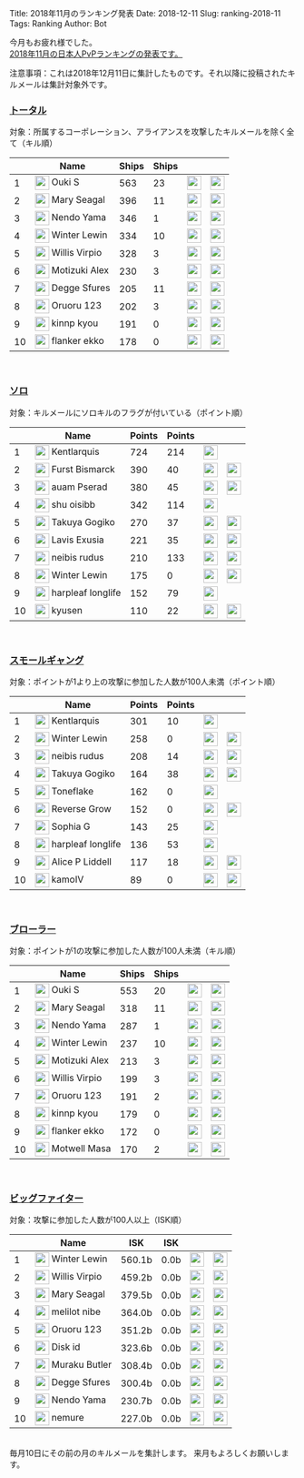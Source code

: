 Title: 2018年11月のランキング発表
Date: 2018-12-11
Slug: ranking-2018-11
Tags: Ranking
Author: Bot

今月もお疲れ様でした。  
<a href="https://evekatsu.github.io/ranking/?date=2018-11" target="_blank">2018年11月の日本人PvPランキングの発表です。</a>

注意事項：これは2018年12月11日に集計したものです。それ以降に投稿されたキルメールは集計対象外です。


<h3><a href="https://evekatsu.github.io/ranking/?date=2018-11" target="_blank">トータル</a></h3>

対象：所属するコーポレーション、アライアンスを攻撃したキルメールを除く全て（キル順）

| <span class="glyphicon glyphicon-sort-by-attributes-alt"></span> | <span class="glyphicon glyphicon-user"></span> Name | Ships <span class="glyphicon glyphicon-plus-sign"></span> | Ships <span class="glyphicon glyphicon-minus-sign"></span> | <span class="glyphicon glyphicon-tower"></span> | <span class="glyphicon glyphicon-star"></span> |
| ---- | ---- | ---- | ---- | ---- | ---- |
| 1 |  <img style="margin: 0px; width: 25px; display: inline; vertical-align:middle;" src="https://evekatsu.github.io/data/character/95799510_32.jpg"> Ouki S |  563 |  23 |  <img style="margin: 0px; width: 25px; display: inline; vertical-align:middle;" src="https://evekatsu.github.io/data/corporation/98476559_32.png"> | <img style="margin: 0px; width: 25px; display: inline; vertical-align:middle;" src="https://evekatsu.github.io/data/alliance/1354830081_32.png"> |
| 2 |  <img style="margin: 0px; width: 25px; display: inline; vertical-align:middle;" src="https://evekatsu.github.io/data/character/95951870_32.jpg"> Mary Seagal |  396 |  11 |  <img style="margin: 0px; width: 25px; display: inline; vertical-align:middle;" src="https://evekatsu.github.io/data/corporation/98476559_32.png"> | <img style="margin: 0px; width: 25px; display: inline; vertical-align:middle;" src="https://evekatsu.github.io/data/alliance/1354830081_32.png"> |
| 3 |  <img style="margin: 0px; width: 25px; display: inline; vertical-align:middle;" src="https://evekatsu.github.io/data/character/90757686_32.jpg"> Nendo Yama |  346 |  1 |  <img style="margin: 0px; width: 25px; display: inline; vertical-align:middle;" src="https://evekatsu.github.io/data/corporation/1431056470_32.png"> | <img style="margin: 0px; width: 25px; display: inline; vertical-align:middle;" src="https://evekatsu.github.io/data/alliance/99008244_32.png"> |
| 4 |  <img style="margin: 0px; width: 25px; display: inline; vertical-align:middle;" src="https://evekatsu.github.io/data/character/95526304_32.jpg"> Winter Lewin |  334 |  10 |  <img style="margin: 0px; width: 25px; display: inline; vertical-align:middle;" src="https://evekatsu.github.io/data/corporation/98418839_32.png"> | <img style="margin: 0px; width: 25px; display: inline; vertical-align:middle;" src="https://evekatsu.github.io/data/alliance/99006941_32.png"> |
| 5 |  <img style="margin: 0px; width: 25px; display: inline; vertical-align:middle;" src="https://evekatsu.github.io/data/character/2112685569_32.jpg"> Willis Virpio |  328 |  3 |  <img style="margin: 0px; width: 25px; display: inline; vertical-align:middle;" src="https://evekatsu.github.io/data/corporation/98476559_32.png"> | <img style="margin: 0px; width: 25px; display: inline; vertical-align:middle;" src="https://evekatsu.github.io/data/alliance/1354830081_32.png"> |
| 6 |  <img style="margin: 0px; width: 25px; display: inline; vertical-align:middle;" src="https://evekatsu.github.io/data/character/95562357_32.jpg"> Motizuki Alex |  230 |  3 |  <img style="margin: 0px; width: 25px; display: inline; vertical-align:middle;" src="https://evekatsu.github.io/data/corporation/98418839_32.png"> | <img style="margin: 0px; width: 25px; display: inline; vertical-align:middle;" src="https://evekatsu.github.io/data/alliance/99006941_32.png"> |
| 7 |  <img style="margin: 0px; width: 25px; display: inline; vertical-align:middle;" src="https://evekatsu.github.io/data/character/95451107_32.jpg"> Degge Sfures |  205 |  11 |  <img style="margin: 0px; width: 25px; display: inline; vertical-align:middle;" src="https://evekatsu.github.io/data/corporation/98476559_32.png"> | <img style="margin: 0px; width: 25px; display: inline; vertical-align:middle;" src="https://evekatsu.github.io/data/alliance/1354830081_32.png"> |
| 8 |  <img style="margin: 0px; width: 25px; display: inline; vertical-align:middle;" src="https://evekatsu.github.io/data/character/2112455939_32.jpg"> Oruoru 123 |  202 |  3 |  <img style="margin: 0px; width: 25px; display: inline; vertical-align:middle;" src="https://evekatsu.github.io/data/corporation/98106179_32.png"> | <img style="margin: 0px; width: 25px; display: inline; vertical-align:middle;" src="https://evekatsu.github.io/data/alliance/99001954_32.png"> |
| 9 |  <img style="margin: 0px; width: 25px; display: inline; vertical-align:middle;" src="https://evekatsu.github.io/data/character/91971344_32.jpg"> kinnp kyou |  191 |  0 |  <img style="margin: 0px; width: 25px; display: inline; vertical-align:middle;" src="https://evekatsu.github.io/data/corporation/98217414_32.png"> | <img style="margin: 0px; width: 25px; display: inline; vertical-align:middle;" src="https://evekatsu.github.io/data/alliance/99006941_32.png"> |
| 10 |  <img style="margin: 0px; width: 25px; display: inline; vertical-align:middle;" src="https://evekatsu.github.io/data/character/96298273_32.jpg"> flanker ekko |  178 |  0 |  <img style="margin: 0px; width: 25px; display: inline; vertical-align:middle;" src="https://evekatsu.github.io/data/corporation/98418839_32.png"> | <img style="margin: 0px; width: 25px; display: inline; vertical-align:middle;" src="https://evekatsu.github.io/data/alliance/99006941_32.png"> |


<br />
<h3><a href="https://evekatsu.github.io/ranking/?date=2018-11&k=0" target="_blank">ソロ</a></h3>

対象：キルメールにソロキルのフラグが付いている（ポイント順）

| <span class="glyphicon glyphicon-sort-by-attributes-alt"></span> | <span class="glyphicon glyphicon-user"></span> Name | Points <span class="glyphicon glyphicon-plus-sign"></span> | Points <span class="glyphicon glyphicon-minus-sign"></span> | <span class="glyphicon glyphicon-tower"></span> | <span class="glyphicon glyphicon-star"></span> |
| ---- | ---- | ---- | ---- | ---- | ---- |
| 1 |  <img style="margin: 0px; width: 25px; display: inline; vertical-align:middle;" src="https://evekatsu.github.io/data/character/94500364_32.jpg"> Kentlarquis |  724 |  214 |  <img style="margin: 0px; width: 25px; display: inline; vertical-align:middle;" src="https://evekatsu.github.io/data/corporation/98574865_32.png"> |  |
| 2 |  <img style="margin: 0px; width: 25px; display: inline; vertical-align:middle;" src="https://evekatsu.github.io/data/character/2114238274_32.jpg"> Furst Bismarck |  390 |  40 |  <img style="margin: 0px; width: 25px; display: inline; vertical-align:middle;" src="https://evekatsu.github.io/data/corporation/98476559_32.png"> | <img style="margin: 0px; width: 25px; display: inline; vertical-align:middle;" src="https://evekatsu.github.io/data/alliance/1354830081_32.png"> |
| 3 |  <img style="margin: 0px; width: 25px; display: inline; vertical-align:middle;" src="https://evekatsu.github.io/data/character/2112975863_32.jpg"> auam Pserad |  380 |  45 |  <img style="margin: 0px; width: 25px; display: inline; vertical-align:middle;" src="https://evekatsu.github.io/data/corporation/98106179_32.png"> | <img style="margin: 0px; width: 25px; display: inline; vertical-align:middle;" src="https://evekatsu.github.io/data/alliance/99001954_32.png"> |
| 4 |  <img style="margin: 0px; width: 25px; display: inline; vertical-align:middle;" src="https://evekatsu.github.io/data/character/95249176_32.jpg"> shu oisibb |  342 |  114 |  <img style="margin: 0px; width: 25px; display: inline; vertical-align:middle;" src="https://evekatsu.github.io/data/corporation/98494681_32.png"> |  |
| 5 |  <img style="margin: 0px; width: 25px; display: inline; vertical-align:middle;" src="https://evekatsu.github.io/data/character/95235307_32.jpg"> Takuya Gogiko |  270 |  37 |  <img style="margin: 0px; width: 25px; display: inline; vertical-align:middle;" src="https://evekatsu.github.io/data/corporation/306830202_32.png"> | <img style="margin: 0px; width: 25px; display: inline; vertical-align:middle;" src="https://evekatsu.github.io/data/alliance/99004357_32.png"> |
| 6 |  <img style="margin: 0px; width: 25px; display: inline; vertical-align:middle;" src="https://evekatsu.github.io/data/character/91839304_32.jpg"> Lavis Exusia |  221 |  35 |  <img style="margin: 0px; width: 25px; display: inline; vertical-align:middle;" src="https://evekatsu.github.io/data/corporation/98217414_32.png"> | <img style="margin: 0px; width: 25px; display: inline; vertical-align:middle;" src="https://evekatsu.github.io/data/alliance/99006941_32.png"> |
| 7 |  <img style="margin: 0px; width: 25px; display: inline; vertical-align:middle;" src="https://evekatsu.github.io/data/character/93531438_32.jpg"> neibis rudus |  210 |  133 |  <img style="margin: 0px; width: 25px; display: inline; vertical-align:middle;" src="https://evekatsu.github.io/data/corporation/98572367_32.png"> | <img style="margin: 0px; width: 25px; display: inline; vertical-align:middle;" src="https://evekatsu.github.io/data/alliance/99006138_32.png"> |
| 8 |  <img style="margin: 0px; width: 25px; display: inline; vertical-align:middle;" src="https://evekatsu.github.io/data/character/95526304_32.jpg"> Winter Lewin |  175 |  0 |  <img style="margin: 0px; width: 25px; display: inline; vertical-align:middle;" src="https://evekatsu.github.io/data/corporation/98418839_32.png"> | <img style="margin: 0px; width: 25px; display: inline; vertical-align:middle;" src="https://evekatsu.github.io/data/alliance/99006941_32.png"> |
| 9 |  <img style="margin: 0px; width: 25px; display: inline; vertical-align:middle;" src="https://evekatsu.github.io/data/character/2112886109_32.jpg"> harpleaf longlife |  152 |  79 |  <img style="margin: 0px; width: 25px; display: inline; vertical-align:middle;" src="https://evekatsu.github.io/data/corporation/98499913_32.png"> |  |
| 10 |  <img style="margin: 0px; width: 25px; display: inline; vertical-align:middle;" src="https://evekatsu.github.io/data/character/2113435430_32.jpg"> kyusen |  110 |  22 |  <img style="margin: 0px; width: 25px; display: inline; vertical-align:middle;" src="https://evekatsu.github.io/data/corporation/98106179_32.png"> | <img style="margin: 0px; width: 25px; display: inline; vertical-align:middle;" src="https://evekatsu.github.io/data/alliance/99001954_32.png"> |


<br />
<h3><a href="https://evekatsu.github.io/ranking/?date=2018-11&k=1" target="_blank">スモールギャング</a></h3>

対象：ポイントが1より上の攻撃に参加した人数が100人未満（ポイント順）

| <span class="glyphicon glyphicon-sort-by-attributes-alt"></span> | <span class="glyphicon glyphicon-user"></span> Name | Points <span class="glyphicon glyphicon-plus-sign"></span> | Points <span class="glyphicon glyphicon-minus-sign"></span> | <span class="glyphicon glyphicon-tower"></span> | <span class="glyphicon glyphicon-star"></span> |
| ---- | ---- | ---- | ---- | ---- | ---- |
| 1 |  <img style="margin: 0px; width: 25px; display: inline; vertical-align:middle;" src="https://evekatsu.github.io/data/character/94500364_32.jpg"> Kentlarquis |  301 |  10 |  <img style="margin: 0px; width: 25px; display: inline; vertical-align:middle;" src="https://evekatsu.github.io/data/corporation/98574865_32.png"> |  |
| 2 |  <img style="margin: 0px; width: 25px; display: inline; vertical-align:middle;" src="https://evekatsu.github.io/data/character/95526304_32.jpg"> Winter Lewin |  258 |  0 |  <img style="margin: 0px; width: 25px; display: inline; vertical-align:middle;" src="https://evekatsu.github.io/data/corporation/98418839_32.png"> | <img style="margin: 0px; width: 25px; display: inline; vertical-align:middle;" src="https://evekatsu.github.io/data/alliance/99006941_32.png"> |
| 3 |  <img style="margin: 0px; width: 25px; display: inline; vertical-align:middle;" src="https://evekatsu.github.io/data/character/93531438_32.jpg"> neibis rudus |  208 |  14 |  <img style="margin: 0px; width: 25px; display: inline; vertical-align:middle;" src="https://evekatsu.github.io/data/corporation/98572367_32.png"> | <img style="margin: 0px; width: 25px; display: inline; vertical-align:middle;" src="https://evekatsu.github.io/data/alliance/99006138_32.png"> |
| 4 |  <img style="margin: 0px; width: 25px; display: inline; vertical-align:middle;" src="https://evekatsu.github.io/data/character/95235307_32.jpg"> Takuya Gogiko |  164 |  38 |  <img style="margin: 0px; width: 25px; display: inline; vertical-align:middle;" src="https://evekatsu.github.io/data/corporation/306830202_32.png"> | <img style="margin: 0px; width: 25px; display: inline; vertical-align:middle;" src="https://evekatsu.github.io/data/alliance/99004357_32.png"> |
| 5 |  <img style="margin: 0px; width: 25px; display: inline; vertical-align:middle;" src="https://evekatsu.github.io/data/character/94429617_32.jpg"> Toneflake |  162 |  0 |  <img style="margin: 0px; width: 25px; display: inline; vertical-align:middle;" src="https://evekatsu.github.io/data/corporation/98574865_32.png"> |  |
| 6 |  <img style="margin: 0px; width: 25px; display: inline; vertical-align:middle;" src="https://evekatsu.github.io/data/character/95330577_32.jpg"> Reverse Grow |  152 |  0 |  <img style="margin: 0px; width: 25px; display: inline; vertical-align:middle;" src="https://evekatsu.github.io/data/corporation/98572367_32.png"> | <img style="margin: 0px; width: 25px; display: inline; vertical-align:middle;" src="https://evekatsu.github.io/data/alliance/99006138_32.png"> |
| 7 |  <img style="margin: 0px; width: 25px; display: inline; vertical-align:middle;" src="https://evekatsu.github.io/data/character/93138099_32.jpg"> Sophia G |  143 |  25 |  <img style="margin: 0px; width: 25px; display: inline; vertical-align:middle;" src="https://evekatsu.github.io/data/corporation/98499913_32.png"> |  |
| 8 |  <img style="margin: 0px; width: 25px; display: inline; vertical-align:middle;" src="https://evekatsu.github.io/data/character/2112886109_32.jpg"> harpleaf longlife |  136 |  53 |  <img style="margin: 0px; width: 25px; display: inline; vertical-align:middle;" src="https://evekatsu.github.io/data/corporation/98499913_32.png"> |  |
| 9 |  <img style="margin: 0px; width: 25px; display: inline; vertical-align:middle;" src="https://evekatsu.github.io/data/character/93881590_32.jpg"> Alice P Liddell |  117 |  18 |  <img style="margin: 0px; width: 25px; display: inline; vertical-align:middle;" src="https://evekatsu.github.io/data/corporation/98217414_32.png"> | <img style="margin: 0px; width: 25px; display: inline; vertical-align:middle;" src="https://evekatsu.github.io/data/alliance/99006941_32.png"> |
| 10 |  <img style="margin: 0px; width: 25px; display: inline; vertical-align:middle;" src="https://evekatsu.github.io/data/character/2113018172_32.jpg"> kamoIV |  89 |  0 |  <img style="margin: 0px; width: 25px; display: inline; vertical-align:middle;" src="https://evekatsu.github.io/data/corporation/98055960_32.png"> | <img style="margin: 0px; width: 25px; display: inline; vertical-align:middle;" src="https://evekatsu.github.io/data/alliance/99001954_32.png"> |


<br />
<h3><a href="https://evekatsu.github.io/ranking/?date=2018-11&k=2" target="_blank">ブローラー</a></h3>

対象：ポイントが1の攻撃に参加した人数が100人未満（キル順）

| <span class="glyphicon glyphicon-sort-by-attributes-alt"></span> | <span class="glyphicon glyphicon-user"></span> Name | Ships <span class="glyphicon glyphicon-plus-sign"></span> | Ships <span class="glyphicon glyphicon-minus-sign"></span> | <span class="glyphicon glyphicon-tower"></span> | <span class="glyphicon glyphicon-star"></span> |
| ---- | ---- | ---- | ---- | ---- | ---- |
| 1 |  <img style="margin: 0px; width: 25px; display: inline; vertical-align:middle;" src="https://evekatsu.github.io/data/character/95799510_32.jpg"> Ouki S |  553 |  20 |  <img style="margin: 0px; width: 25px; display: inline; vertical-align:middle;" src="https://evekatsu.github.io/data/corporation/98476559_32.png"> | <img style="margin: 0px; width: 25px; display: inline; vertical-align:middle;" src="https://evekatsu.github.io/data/alliance/1354830081_32.png"> |
| 2 |  <img style="margin: 0px; width: 25px; display: inline; vertical-align:middle;" src="https://evekatsu.github.io/data/character/95951870_32.jpg"> Mary Seagal |  318 |  11 |  <img style="margin: 0px; width: 25px; display: inline; vertical-align:middle;" src="https://evekatsu.github.io/data/corporation/98476559_32.png"> | <img style="margin: 0px; width: 25px; display: inline; vertical-align:middle;" src="https://evekatsu.github.io/data/alliance/1354830081_32.png"> |
| 3 |  <img style="margin: 0px; width: 25px; display: inline; vertical-align:middle;" src="https://evekatsu.github.io/data/character/90757686_32.jpg"> Nendo Yama |  287 |  1 |  <img style="margin: 0px; width: 25px; display: inline; vertical-align:middle;" src="https://evekatsu.github.io/data/corporation/1431056470_32.png"> | <img style="margin: 0px; width: 25px; display: inline; vertical-align:middle;" src="https://evekatsu.github.io/data/alliance/99008244_32.png"> |
| 4 |  <img style="margin: 0px; width: 25px; display: inline; vertical-align:middle;" src="https://evekatsu.github.io/data/character/95526304_32.jpg"> Winter Lewin |  237 |  10 |  <img style="margin: 0px; width: 25px; display: inline; vertical-align:middle;" src="https://evekatsu.github.io/data/corporation/98418839_32.png"> | <img style="margin: 0px; width: 25px; display: inline; vertical-align:middle;" src="https://evekatsu.github.io/data/alliance/99006941_32.png"> |
| 5 |  <img style="margin: 0px; width: 25px; display: inline; vertical-align:middle;" src="https://evekatsu.github.io/data/character/95562357_32.jpg"> Motizuki Alex |  213 |  3 |  <img style="margin: 0px; width: 25px; display: inline; vertical-align:middle;" src="https://evekatsu.github.io/data/corporation/98418839_32.png"> | <img style="margin: 0px; width: 25px; display: inline; vertical-align:middle;" src="https://evekatsu.github.io/data/alliance/99006941_32.png"> |
| 6 |  <img style="margin: 0px; width: 25px; display: inline; vertical-align:middle;" src="https://evekatsu.github.io/data/character/2112685569_32.jpg"> Willis Virpio |  199 |  3 |  <img style="margin: 0px; width: 25px; display: inline; vertical-align:middle;" src="https://evekatsu.github.io/data/corporation/98476559_32.png"> | <img style="margin: 0px; width: 25px; display: inline; vertical-align:middle;" src="https://evekatsu.github.io/data/alliance/1354830081_32.png"> |
| 7 |  <img style="margin: 0px; width: 25px; display: inline; vertical-align:middle;" src="https://evekatsu.github.io/data/character/2112455939_32.jpg"> Oruoru 123 |  191 |  2 |  <img style="margin: 0px; width: 25px; display: inline; vertical-align:middle;" src="https://evekatsu.github.io/data/corporation/98106179_32.png"> | <img style="margin: 0px; width: 25px; display: inline; vertical-align:middle;" src="https://evekatsu.github.io/data/alliance/99001954_32.png"> |
| 8 |  <img style="margin: 0px; width: 25px; display: inline; vertical-align:middle;" src="https://evekatsu.github.io/data/character/91971344_32.jpg"> kinnp kyou |  179 |  0 |  <img style="margin: 0px; width: 25px; display: inline; vertical-align:middle;" src="https://evekatsu.github.io/data/corporation/98217414_32.png"> | <img style="margin: 0px; width: 25px; display: inline; vertical-align:middle;" src="https://evekatsu.github.io/data/alliance/99006941_32.png"> |
| 9 |  <img style="margin: 0px; width: 25px; display: inline; vertical-align:middle;" src="https://evekatsu.github.io/data/character/96298273_32.jpg"> flanker ekko |  172 |  0 |  <img style="margin: 0px; width: 25px; display: inline; vertical-align:middle;" src="https://evekatsu.github.io/data/corporation/98418839_32.png"> | <img style="margin: 0px; width: 25px; display: inline; vertical-align:middle;" src="https://evekatsu.github.io/data/alliance/99006941_32.png"> |
| 10 |  <img style="margin: 0px; width: 25px; display: inline; vertical-align:middle;" src="https://evekatsu.github.io/data/character/94486623_32.jpg"> Motwell Masa |  170 |  2 |  <img style="margin: 0px; width: 25px; display: inline; vertical-align:middle;" src="https://evekatsu.github.io/data/corporation/98217414_32.png"> | <img style="margin: 0px; width: 25px; display: inline; vertical-align:middle;" src="https://evekatsu.github.io/data/alliance/99006941_32.png"> |


<br />
<h3><a href="https://evekatsu.github.io/ranking/?date=2018-11&k=3" target="_blank">ビッグファイター</a></h3>

対象：攻撃に参加した人数が100人以上（ISK順）

| <span class="glyphicon glyphicon-sort-by-attributes-alt"></span> | <span class="glyphicon glyphicon-user"></span> Name | ISK <span class="glyphicon glyphicon-plus-sign"></span> | ISK <span class="glyphicon glyphicon-minus-sign"></span> | <span class="glyphicon glyphicon-tower"></span> | <span class="glyphicon glyphicon-star"></span> |
| ---- | ---- | ---- | ---- | ---- | ---- |
| 1 |  <img style="margin: 0px; width: 25px; display: inline; vertical-align:middle;" src="https://evekatsu.github.io/data/character/95526304_32.jpg"> Winter Lewin |  560.1b |  0.0b |  <img style="margin: 0px; width: 25px; display: inline; vertical-align:middle;" src="https://evekatsu.github.io/data/corporation/98418839_32.png"> | <img style="margin: 0px; width: 25px; display: inline; vertical-align:middle;" src="https://evekatsu.github.io/data/alliance/99006941_32.png"> |
| 2 |  <img style="margin: 0px; width: 25px; display: inline; vertical-align:middle;" src="https://evekatsu.github.io/data/character/2112685569_32.jpg"> Willis Virpio |  459.2b |  0.0b |  <img style="margin: 0px; width: 25px; display: inline; vertical-align:middle;" src="https://evekatsu.github.io/data/corporation/98476559_32.png"> | <img style="margin: 0px; width: 25px; display: inline; vertical-align:middle;" src="https://evekatsu.github.io/data/alliance/1354830081_32.png"> |
| 3 |  <img style="margin: 0px; width: 25px; display: inline; vertical-align:middle;" src="https://evekatsu.github.io/data/character/95951870_32.jpg"> Mary Seagal |  379.5b |  0.0b |  <img style="margin: 0px; width: 25px; display: inline; vertical-align:middle;" src="https://evekatsu.github.io/data/corporation/98476559_32.png"> | <img style="margin: 0px; width: 25px; display: inline; vertical-align:middle;" src="https://evekatsu.github.io/data/alliance/1354830081_32.png"> |
| 4 |  <img style="margin: 0px; width: 25px; display: inline; vertical-align:middle;" src="https://evekatsu.github.io/data/character/91886944_32.jpg"> melilot nibe |  364.0b |  0.0b |  <img style="margin: 0px; width: 25px; display: inline; vertical-align:middle;" src="https://evekatsu.github.io/data/corporation/98476559_32.png"> | <img style="margin: 0px; width: 25px; display: inline; vertical-align:middle;" src="https://evekatsu.github.io/data/alliance/1354830081_32.png"> |
| 5 |  <img style="margin: 0px; width: 25px; display: inline; vertical-align:middle;" src="https://evekatsu.github.io/data/character/2112455939_32.jpg"> Oruoru 123 |  351.2b |  0.0b |  <img style="margin: 0px; width: 25px; display: inline; vertical-align:middle;" src="https://evekatsu.github.io/data/corporation/98106179_32.png"> | <img style="margin: 0px; width: 25px; display: inline; vertical-align:middle;" src="https://evekatsu.github.io/data/alliance/99001954_32.png"> |
| 6 |  <img style="margin: 0px; width: 25px; display: inline; vertical-align:middle;" src="https://evekatsu.github.io/data/character/93212971_32.jpg"> Disk id |  323.6b |  0.0b |  <img style="margin: 0px; width: 25px; display: inline; vertical-align:middle;" src="https://evekatsu.github.io/data/corporation/98476559_32.png"> | <img style="margin: 0px; width: 25px; display: inline; vertical-align:middle;" src="https://evekatsu.github.io/data/alliance/1354830081_32.png"> |
| 7 |  <img style="margin: 0px; width: 25px; display: inline; vertical-align:middle;" src="https://evekatsu.github.io/data/character/92881533_32.jpg"> Muraku Butler |  308.4b |  0.0b |  <img style="margin: 0px; width: 25px; display: inline; vertical-align:middle;" src="https://evekatsu.github.io/data/corporation/98476559_32.png"> | <img style="margin: 0px; width: 25px; display: inline; vertical-align:middle;" src="https://evekatsu.github.io/data/alliance/1354830081_32.png"> |
| 8 |  <img style="margin: 0px; width: 25px; display: inline; vertical-align:middle;" src="https://evekatsu.github.io/data/character/95451107_32.jpg"> Degge Sfures |  300.4b |  0.0b |  <img style="margin: 0px; width: 25px; display: inline; vertical-align:middle;" src="https://evekatsu.github.io/data/corporation/98476559_32.png"> | <img style="margin: 0px; width: 25px; display: inline; vertical-align:middle;" src="https://evekatsu.github.io/data/alliance/1354830081_32.png"> |
| 9 |  <img style="margin: 0px; width: 25px; display: inline; vertical-align:middle;" src="https://evekatsu.github.io/data/character/90757686_32.jpg"> Nendo Yama |  230.7b |  0.0b |  <img style="margin: 0px; width: 25px; display: inline; vertical-align:middle;" src="https://evekatsu.github.io/data/corporation/1431056470_32.png"> | <img style="margin: 0px; width: 25px; display: inline; vertical-align:middle;" src="https://evekatsu.github.io/data/alliance/99008244_32.png"> |
| 10 |  <img style="margin: 0px; width: 25px; display: inline; vertical-align:middle;" src="https://evekatsu.github.io/data/character/1025850135_32.jpg"> nemure |  227.0b |  0.0b |  <img style="margin: 0px; width: 25px; display: inline; vertical-align:middle;" src="https://evekatsu.github.io/data/corporation/98476559_32.png"> | <img style="margin: 0px; width: 25px; display: inline; vertical-align:middle;" src="https://evekatsu.github.io/data/alliance/1354830081_32.png"> |


<br />
毎月10日にその前の月のキルメールを集計します。  
来月もよろしくお願いします。
